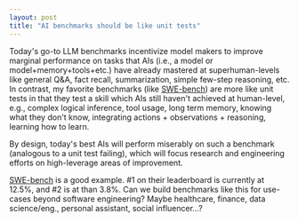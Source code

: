 ```yaml
---
layout: post
title: "AI benchmarks should be like unit tests"
---
```


Today's go-to LLM benchmarks incentivize model makers to improve marginal
performance on tasks that AIs (i.e., a model or model+memory+tools+etc.) have
already mastered at superhuman-levels like general Q&A, fact recall,
summarization, simple few-step reasoning, etc. In contrast, my favorite
benchmarks (like [SWE-bench](https://swebench.com)) are more like unit tests in
that they test a skill which AIs still haven't achieved at human-level, e.g.,
complex logical inference, tool usage, long term memory, knowing what they
don't know, integrating actions + observations + reasoning, learning how to
learn.

By design, today's best AIs will perform miserably on such a benchmark
(analogous to a unit test failing), which will focus research and engineering
efforts on high-leverage areas of improvement.

[SWE-bench](https://swebench.com) is a good example. #1 on their leaderboard is
currently at 12.5%, and #2 is at than 3.8%. Can we build benchmarks like this for
use-cases beyond software engineering? Maybe healthcare, finance, data
science/eng., personal assistant, social influencer…?


